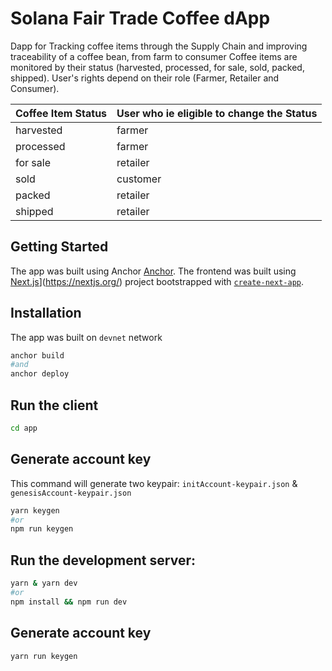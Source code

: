 # Solana Fair Trade Coffee dApp
Dapp for Tracking coffee items through the Supply Chain and improving traceability of a coffee bean, from farm to consumer
Coffee items are monitored by their status (harvested, processed, for sale, sold, packed, shipped). User's rights depend on their role (Farmer, Retailer and Consumer).

Coffee Item Status | User who ie eligible to change the Status
------------------ | ------------------
harvested          | farmer
processed          | farmer
for sale           | retailer
sold               | customer
packed             | retailer
shipped            | retailer

## Getting Started
The app was built using Anchor [Anchor](https://project-serum.github.io/anchor/getting-started/introduction.html).
The frontend was built using [Next.js](https://nextjs.org/)](https://nextjs.org/) project bootstrapped with [`create-next-app`](https://github.com/vercel/next.js/tree/canary/packages/create-next-app).

## Installation
The app was built on `devnet` network
```bash
anchor build
#and
anchor deploy
```

## Run the client

```bash
cd app
```

## Generate account key
This command will generate two keypair: `initAccount-keypair.json` & `genesisAccount-keypair.json`

```bash
yarn keygen
#or
npm run keygen
```

## Run the development server:

```bash
yarn & yarn dev
#or
npm install && npm run dev
```

## Generate account key

```bash
yarn run keygen
```
